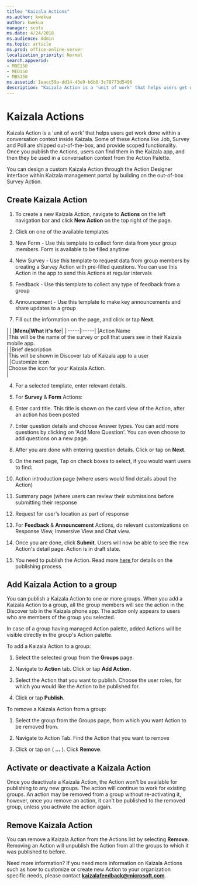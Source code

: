 ```yaml
---
title: "Kaizala Actions"
ms.author: kwekua
author: kwekua
manager: scotv
ms.date: 4/24/2018
ms.audience: Admin
ms.topic: article
ms.prod: office-online-server
localization_priority: Normal
search.appverid:
- MOE150
- MED150
- MBS150
ms.assetid: 1eacc59a-dd14-43e9-b6b0-3c78773d5496
description: "Kaizala Action is a 'unit of work' that helps users get work done within a conversation context inside Kaizala. Some of these Actions like Job, Survey and Poll are shipped out-of-the-box, and provide scoped functionality. Once you publish the Actions, users can find them in the Kaizala app, and then they be used in a conversation context from the Action Palette."
---
```


# Kaizala Actions

Kaizala Action is a 'unit of work' that helps users get work done within a conversation context inside Kaizala. Some of these Actions like Job, Survey and Poll are shipped out-of-the-box, and provide scoped functionality. Once you publish the Actions, users can find them in the Kaizala app, and then they be used in a conversation context from the Action Palette.
  
You can design a custom Kaizala Action through the Action Designer interface within Kaizala management portal by building on the out-of-box Survey Action.
  
## Create Kaizala Action

1. To create a new Kaizala Action, navigate to **Actions** on the left navigation bar and click **New Action** on the top right of the page. 
    
2. Click on one of the available templates
    
1. New Form - Use this template to collect form data from your group members. Form is available to be filled anytime
    
2. New Survey - Use this template to request data from group members by creating a Survey Action with pre-filled questions. You can use this Action in the app to send this Actions at regular intervals
    
3. Feedback - Use this template to collect any type of feedback from a group
    
4. Announcement﻿ - Use this template to make key announcements and share updates to a group
    
3. Fill out the information on the page, and click or tap **Next**.
    
|
|
|**Menu**|**What it's for**|
|:-----|:-----|
|Action Name  <br/> |This will be the name of the survey or poll that users see in their Kaizala mobile app.  <br/> |
|Brief description  <br/> |This will be shown in Discover tab of Kaizala app to a user  <br/> |
|Customize icon  <br/> |Choose the icon for your Kaizala Action.  <br/> |
   
4. For a selected template, enter relevant details.
    
1. For **Survey** &amp; **Form** Actions: 
    
1. Enter card title. This title is shown on the card view of the Action, after an action has been posted
    
2. Enter question details and choose Answer types. You can add more questions by clicking on 'Add More Question'. You can even choose to add questions on a new page.
    
3. After you are done with entering question details. Click or tap on **Next**.﻿ 
    
4. On the next page, Tap on check boxes to select, if you would want users to find:
    
1. Action introduction page (where users would find details about the Action)
    
2. Summary page (where users can review their submissions before submitting their response
    
3. Request for user's location as part of response
    
2. For **Feedback** &amp; **Announcement** Actions﻿, do relevant customizations on Response View, Immersive View and Chat view. 
    
5. Once you are done, click **Submit**. Users will now be able to see the new Action's detail page. Action is in draft state.
    
6. You need to publish the Action. Read more [here ﻿](https://docs.microsoft.com/en-us/kaizala/actions/publish#steps-to-publish-an-action)for details on the publishing process.
    
## Add Kaizala Action to a group

You can publish a Kaizala Action to one or more groups. When you add a Kaizala Action to a group, all the group members will see the action in the Discover tab in the Kaizala phone app. The action only appears to users who are members of the group you selected.
  
In case of a group having managed Action palette, added Actions will be visible directly in the group's Action palette.
  
To add a Kaizala Action to a group:
  
1. Select the selected group from the **Groups** page. 
    
2. Navigate to **Action** tab. Click or tap **Add Action.**
    
3. Select the Action that you want to publish. Choose the user roles, for which you would like the Action to be published for.
    
4. Click or tap **Publish**.
    
To remove a Kaizala Action from a group:
  
1. Select the group from the Groups page, from which you want Action to be removed from.
    
2. Navigate to Action Tab. Find the Action that you want to remove
    
3. Click or tap on ( **...** ). Click **Remove**. 
    
## Activate or deactivate a Kaizala Action

Once you deactivate a Kaizala Action, the Action won't be available for publishing to any new groups. The action will continue to work for existing groups. An action may be removed from a group without re-activating it, however, once you remove an action, it can't be published to the removed group, unless you activate the action again.
  
## Remove Kaizala Action

You can remove a Kaizala Action from the Actions list by selecting **Remove**. Removing an Action will unpublish the Action from all the groups to which it was published to before.
  
Need more information? If you need more information on Kaizala Actions such as how to customize or create new Action to your organization specific needs, please contact **kaizalafeedback@microsoft.com**.
  

